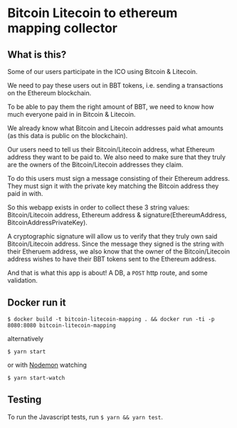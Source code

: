 # Bitcoin Litecoin to ethereum mapping collector

## What is this?

Some of our users participate in the ICO using Bitcoin & Litecoin.

We need to pay these users out in BBT tokens, i.e. sending a transactions on the Ethereum blockchain.

To be able to pay them the right amount of BBT, we need to know how much everyone paid in in Bitcoin & Litecoin.

We already know what Bitcoin and Litecoin addresses paid what amounts (as this data is public on the blockchain).

Our users need to tell us their Bitcoin/Litecoin address, what Ethereum address they want to be paid to. We also need to make sure that they truly are the owners of the Bitcoin/Litecoin addresses they claim.

To do this users must sign a message consisting of their Ethereum address. They must sign it with the private key matching the Bitcoin address they paid in with.

So this webapp exists in order to collect these 3 string values: Bitcoin/Litecoin address, Ethereum address & signature(EthereumAddress, BitcoinAddressPrivateKey).

A cryptographic signature will allow us to verify that they truly own said Bitcoin/Litecoin address. Since the message they signed is the string with their Etheruem address, we also know that the owner of the Bitcoin/Litecoin address wishes to have their BBT tokens sent to the Ethereum address.

And that is what this app is about! A DB, a `POST` http route, and some validation.

## Docker run it

`$ docker build -t bitcoin-litecoin-mapping . && docker run -ti -p 8080:8080 bitcoin-litecoin-mapping`

alternatively

`$ yarn start`

or with [Nodemon](https://nodemon.io/) watching

`$ yarn start-watch`

## Testing

To run the Javascript tests, run `$ yarn && yarn test`.
